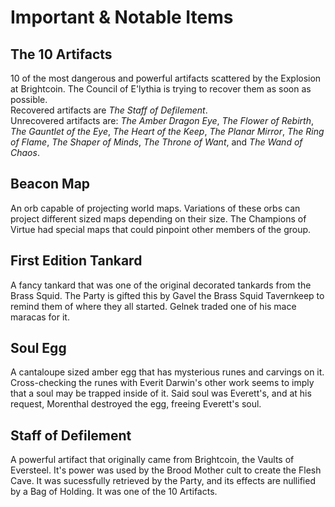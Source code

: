 # Important & Notable Items

## The 10 Artifacts

10 of the most dangerous and powerful artifacts scattered by the Explosion at Brightcoin. The Council of E'lythia is trying to recover them as soon as possible. <br>
Recovered artifacts are *The Staff of Defilement*. <br>
Unrecovered artifacts are: *The Amber Dragon Eye*, *The Flower of Rebirth*, *The Gauntlet of the Eye*, *The Heart of the Keep*, *The Planar Mirror*, *The Ring of Flame*, *The Shaper of Minds*, *The Throne of Want*, and *The Wand of Chaos*. 

## Beacon Map

An orb capable of projecting world maps. Variations of these orbs can project different sized maps depending on their size. The Champions of Virtue had special maps that could pinpoint other members of the group.

## First Edition Tankard

A fancy tankard that was one of the original decorated tankards from the Brass Squid. The Party is gifted this by Gavel the Brass Squid Tavernkeep to remind them of where they all started. Gelnek traded one of his mace maracas for it.

## Soul Egg

A cantaloupe sized amber egg that has mysterious runes and carvings on it. Cross-checking the runes with Everit Darwin's other work seems to imply that a soul may be trapped inside of it. Said soul was Everett's, and at his request, Morenthal destroyed the egg, freeing Everett's soul.

## Staff of Defilement

A powerful artifact that originally came from Brightcoin, the Vaults of Eversteel. It's power was used by the Brood Mother cult to create the Flesh Cave. It was sucessfully retrieved by the Party, and its effects are nullified by a Bag of Holding. It was one of the 10 Artifacts.